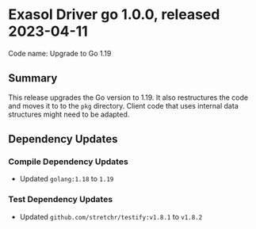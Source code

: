 # Exasol Driver go 1.0.0, released 2023-04-11

Code name: Upgrade to Go 1.19

## Summary

This release upgrades the Go version to 1.19. It also restructures the code and moves it to to the `pkg` directory. Client code that uses internal data structures might need to be adapted.

## Dependency Updates

### Compile Dependency Updates

* Updated `golang:1.18` to `1.19`

### Test Dependency Updates

* Updated `github.com/stretchr/testify:v1.8.1` to `v1.8.2`
